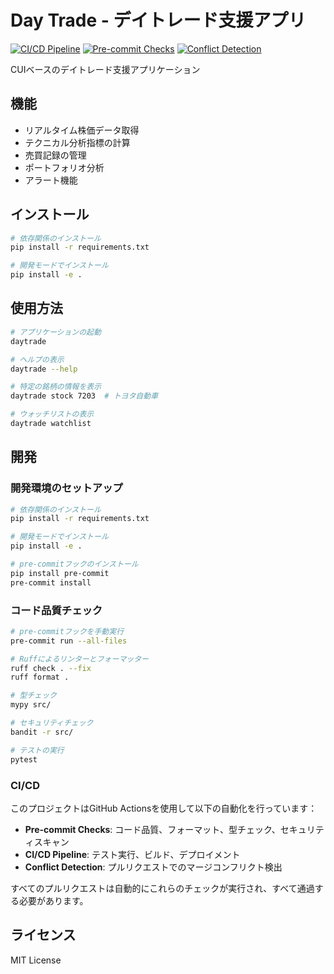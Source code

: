 # Day Trade - デイトレード支援アプリ

[![CI/CD Pipeline](https://github.com/kaenozu/day_trade/actions/workflows/ci.yml/badge.svg)](https://github.com/kaenozu/day_trade/actions/workflows/ci.yml)
[![Pre-commit Checks](https://github.com/kaenozu/day_trade/actions/workflows/pre-commit.yml/badge.svg)](https://github.com/kaenozu/day_trade/actions/workflows/pre-commit.yml)
[![Conflict Detection](https://github.com/kaenozu/day_trade/actions/workflows/conflict-detection.yml/badge.svg)](https://github.com/kaenozu/day_trade/actions/workflows/conflict-detection.yml)

CUIベースのデイトレード支援アプリケーション

## 機能

- リアルタイム株価データ取得
- テクニカル分析指標の計算
- 売買記録の管理
- ポートフォリオ分析
- アラート機能

## インストール

```bash
# 依存関係のインストール
pip install -r requirements.txt

# 開発モードでインストール
pip install -e .
```

## 使用方法

```bash
# アプリケーションの起動
daytrade

# ヘルプの表示
daytrade --help

# 特定の銘柄の情報を表示
daytrade stock 7203  # トヨタ自動車

# ウォッチリストの表示
daytrade watchlist
```

## 開発

### 開発環境のセットアップ

```bash
# 依存関係のインストール
pip install -r requirements.txt

# 開発モードでインストール
pip install -e .

# pre-commitフックのインストール
pip install pre-commit
pre-commit install
```

### コード品質チェック

```bash
# pre-commitフックを手動実行
pre-commit run --all-files

# Ruffによるリンターとフォーマッター
ruff check . --fix
ruff format .

# 型チェック
mypy src/

# セキュリティチェック
bandit -r src/

# テストの実行
pytest
```

### CI/CD

このプロジェクトはGitHub Actionsを使用して以下の自動化を行っています：

- **Pre-commit Checks**: コード品質、フォーマット、型チェック、セキュリティスキャン
- **CI/CD Pipeline**: テスト実行、ビルド、デプロイメント
- **Conflict Detection**: プルリクエストでのマージコンフリクト検出

すべてのプルリクエストは自動的にこれらのチェックが実行され、すべて通過する必要があります。

## ライセンス

MIT License
